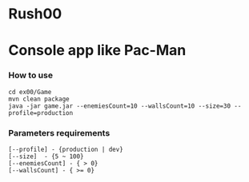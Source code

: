 # Rush00

# Console app like Pac-Man

### How to use

```
cd ex00/Game
mvn clean package
java -jar game.jar --enemiesCount=10 --wallsCount=10 --size=30 --profile=production
```

### Parameters requirements

```
[--profile] - {production | dev}
[--size]  - {5 ~ 100}
[--enemiesCount] - { > 0}
[--wallsCount] - { >= 0}
```
